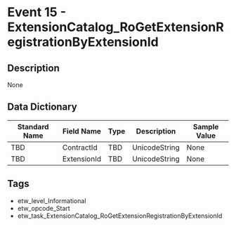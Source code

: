# Event 15 - ExtensionCatalog_RoGetExtensionRegistrationByExtensionId

## Description
None

## Data Dictionary
|Standard Name|Field Name|Type|Description|Sample Value|
|---|---|---|---|---|
|TBD|ContractId|TBD|UnicodeString|None|None|
|TBD|ExtensionId|TBD|UnicodeString|None|None|

## Tags
* etw_level_Informational
* etw_opcode_Start
* etw_task_ExtensionCatalog_RoGetExtensionRegistrationByExtensionId